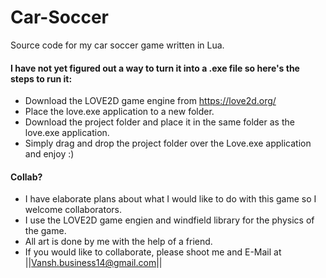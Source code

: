 # Car-Soccer
 Source code for my car soccer game written in Lua.

#### I have not yet figured out a way to turn it into a .exe file so here's the steps to run it:
* Download the LOVE2D game engine from https://love2d.org/
* Place the love.exe application to a new folder.
* Download the project folder and place it in the same folder as the love.exe application.
* Simply drag and drop the project folder over the Love.exe application and enjoy :)

#### Collab?
* I have elaborate plans about what I would like to do with this game so I welcome collaborators.
* I use the LOVE2D game engien and windfield library for the physics of the game.
* All art is done by me with the help of a friend.
* If you would like to collaborate, please shoot me and E-Mail at ||Vansh.business14@gmail.com||
